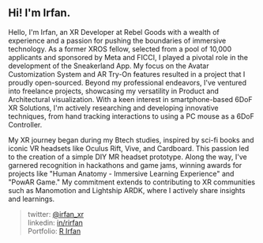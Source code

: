 ## Hi! I'm Irfan.

Hello, I'm Irfan, an XR Developer at Rebel Goods with a wealth of experience and a passion for pushing the boundaries of immersive technology. As a former XROS fellow, selected from a pool of 10,000 applicants and sponsored by Meta and FICCI, I played a pivotal role in the development of the Sneakerland App. My focus on the Avatar Customization System and AR Try-On features resulted in a project that I proudly open-sourced. Beyond my professional endeavors, I've ventured into freelance projects, showcasing my versatility in Product and Architectural visualization. With a keen interest in smartphone-based 6DoF XR Solutions, I'm actively researching and developing innovative techniques, from hand tracking interactions to using a PC mouse as a 6DoF Controller.



My XR journey began during my Btech studies, inspired by sci-fi books and iconic VR headsets like Oculus Rift, Vive, and Cardboard. This passion led to the creation of a simple DIY MR headset prototype. Along the way, I've garnered recognition in hackathons and game jams, winning awards for projects like "Human Anatomy - Immersive Learning Experience" and "PowAR Game." My commitment extends to contributing to XR communities such as Manomotion and Lightship ARDK, where I actively share insights and learnings.
 

> twitter: [@irfan_xr](https://twitter.com/irfan_xr)<br/>
> linkedin: [in/rirfan](www.linkedin.com/in/rirfan)<br/>
> Portfolio: [R Irfan](https://r-irfan.github.io/)


<!--
**R-Irfan/R-Irfan** is a ✨ _special_ ✨ repository because its `README.md` (this file) appears on your GitHub profile.

Here are some ideas to get you started:

- 🔭 I’m currently working on ...
- 🌱 I’m currently learning ...
- 👯 I’m looking to collaborate on ...
- 🤔 I’m looking for help with ...
- 💬 Ask me about ...
- 📫 How to reach me: ...
- 😄 Pronouns: ...
- ⚡ Fun fact: ...
-->
